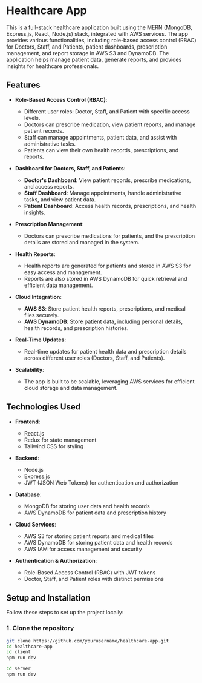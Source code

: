# Healthcare App

This is a full-stack healthcare application built using the MERN (MongoDB, Express.js, React, Node.js) stack, integrated with AWS services. The app provides various functionalities, including role-based access control (RBAC) for Doctors, Staff, and Patients, patient dashboards, prescription management, and report storage in AWS S3 and DynamoDB. The application helps manage patient data, generate reports, and provides insights for healthcare professionals.

## Features

- **Role-Based Access Control (RBAC)**: 
  - Different user roles: Doctor, Staff, and Patient with specific access levels.
  - Doctors can prescribe medication, view patient reports, and manage patient records.
  - Staff can manage appointments, patient data, and assist with administrative tasks.
  - Patients can view their own health records, prescriptions, and reports.

- **Dashboard for Doctors, Staff, and Patients**:
  - **Doctor's Dashboard**: View patient records, prescribe medications, and access reports.
  - **Staff Dashboard**: Manage appointments, handle administrative tasks, and view patient data.
  - **Patient Dashboard**: Access health records, prescriptions, and health insights.

- **Prescription Management**:
  - Doctors can prescribe medications for patients, and the prescription details are stored and managed in the system.

- **Health Reports**:
  - Health reports are generated for patients and stored in AWS S3 for easy access and management.
  - Reports are also stored in AWS DynamoDB for quick retrieval and efficient data management.

- **Cloud Integration**:
  - **AWS S3**: Store patient health reports, prescriptions, and medical files securely.
  - **AWS DynamoDB**: Store patient data, including personal details, health records, and prescription histories.

- **Real-Time Updates**:
  - Real-time updates for patient health data and prescription details across different user roles (Doctors, Staff, and Patients).

- **Scalability**:
  - The app is built to be scalable, leveraging AWS services for efficient cloud storage and data management.

## Technologies Used

- **Frontend**:
  - React.js
  - Redux for state management
  - Tailwind CSS for styling

- **Backend**:
  - Node.js
  - Express.js
  - JWT (JSON Web Tokens) for authentication and authorization

- **Database**:
  - MongoDB for storing user data and health records
  - AWS DynamoDB for patient data and prescription history

- **Cloud Services**:
  - AWS S3 for storing patient reports and medical files
  - AWS DynamoDB for storing patient data and health records
  - AWS IAM for access management and security

- **Authentication & Authorization**:
  - Role-Based Access Control (RBAC) with JWT tokens
  - Doctor, Staff, and Patient roles with distinct permissions

## Setup and Installation

Follow these steps to set up the project locally:

### 1. Clone the repository

```bash
git clone https://github.com/yourusername/healthcare-app.git
cd healthcare-app
cd client
npm run dev

cd server
npm run dev
